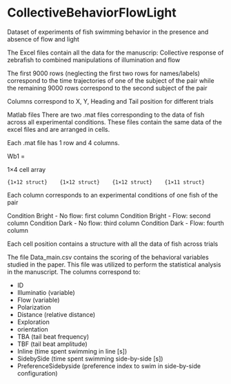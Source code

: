# CollectiveBehaviorFlowLight
Dataset of experiments of fish swimming behavior in the presence and absence of flow and light

The Excel files contain all the data for the manuscrip: Collective response of zebrafish to combined manipulations of illumination and flow

The first 9000 rows (neglecting the first two rows for names/labels) correspond to the time trajectories of one of the subject of the pair while the remaining 9000 rows correspond to the second subject of the pair

Columns correspond to X, Y, Heading and Tail position for different trials


Matlab files
There are two .mat files corresponding to the data of fish across all experimental conditions. These files contain the same data of the excel files and are arranged in cells.

Each .mat file has 1 row and 4 columns.

Wb1 =

  1×4 cell array

    {1×12 struct}    {1×12 struct}    {1×12 struct}    {1×11 struct}

Each column corresponds to an experimental conditions of one fish of the pair

Condition Bright - No flow: first column 
Condition Bright - Flow: second column 
Condition Dark - No flow: third column 
Condition Dark - Flow: fourth column

Each cell position contains a structure with all the data of fish across trials


The file Data_main.csv contains the scoring of the behavioral variables studied in the paper. 
This file was utilized to perform the statistical analysis in the manuscript. The columns correspond to:
- ID
- Illuminatio (variable)
- Flow (variable)	
- Polarization	
- Distance (relative distance)	
- Exploration	
- orientation	
- TBA	(tail beat frequency)
- TBF	(tail beat amplitude)
- Inline (time spent swimming in line [s])	
- SidebySide (time spent swimming side-by-side [s])	 
- PreferenceSidebyside (preference index to swim in side-by-side configuration)






